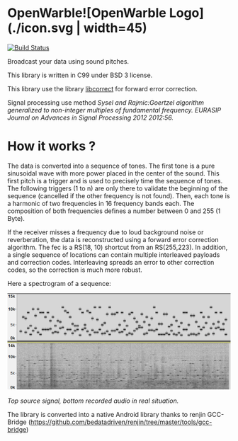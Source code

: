 # OpenWarble![OpenWarble Logo](./icon.svg | width=45)
[![Build Status](https://travis-ci.org/nicolas-f/openwarble.svg?branch=master)](https://travis-ci.org/nicolas-f/openwarble)

Broadcast your data using sound pitches.

This library is written in C99 under BSD 3 license.

This library use the library [libcorrect](https://github.com/quiet/libcorrect) for forward error correction.

Signal processing use method *Sysel and Rajmic:Goertzel algorithm generalized to non-integer multiples of fundamental frequency. EURASIP Journal on Advances in Signal Processing 2012 2012:56.*

# How it works ?

The data is converted into a sequence of tones. The first tone is a pure sinusoidal wave with more power placed in the center of the sound. This first pitch is a trigger and is used to precisely time the sequence of tones. The following triggers (1 to n) are only there to validate the beginning of the sequence (cancelled if the other frequency is not found). Then, each tone is a harmonic of two frequencies in 16 frequency bands each. The composition of both frequencies defines a number between 0 and 255 (1 Byte).

If the receiver misses a frequency due to loud background noise or reverberation, the data is reconstructed using a forward error correction algorithm. The fec is a RS(18, 10) shortcut from an RS(255,223). In addition, a single sequence of locations can contain multiple interleaved payloads and correction codes. Interleaving spreads an error to other correction codes, so the correction is much more robust.

Here a spectrogram of a sequence:

![OpenWarble spectrogram](libwarble/test/resources/c/noise.png)

*Top source signal, bottom recorded audio in real situation.*

The library is converted into a native Android library thanks to renjin GCC-Bridge (https://github.com/bedatadriven/renjin/tree/master/tools/gcc-bridge)
